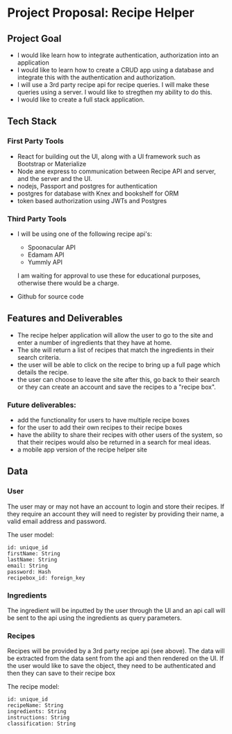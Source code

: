 # Project Proposal: Recipe Helper


## Project Goal

- I would like learn how to integrate authentication, authorization into an application
- I would like to learn how to create a CRUD app using a database and integrate this with the authentication and authorization.
- I will use a 3rd party recipe api for recipe queries.  I will make these queries using a server.  I would like to stregthen my ability to do this.
- I would like to create a full stack application.




## Tech Stack

### First Party Tools
- React for building out the UI, along with a UI framework such as Bootstrap or Materialize
- Node ane express to communication between Recipe API and server, and the server and the UI.
- nodejs, Passport and postgres for authentication
- postgres for database with Knex and bookshelf for ORM
- token based authorization using JWTs and Postgres



### Third Party Tools
- I will be using one of the following recipe api's:
  
	- Spoonacular API
	- Edamam API
	- Yummly API 

	I am waiting for approval to use these for educational purposes, otherwise there would be a charge.
- Github for source code	


## Features and Deliverables
- The recipe helper application will allow the user to go to the site and enter a number of ingredients that they have at home.  
- The site will return a list of recipes that match the ingredients in their search criteria.
- the user will be able to click on the recipe to bring up a full page which details the recipe.
- the user can choose to leave the site after this, go back to their search or they can create an account and save the recipes to a "recipe box".

### Future deliverables:

- add the functionality for users to have multiple recipe boxes
- for the user to add their own recipes to their recipe boxes 
- have the ability to share their recipes with other users of the system, so that their recipes would also be returned in a search for meal ideas.
- a mobile app version of the recipe helper site


## Data

### User 
The user may or may not have an account to login and store their recipes.  If they require an account they will need to register by providing their name, a valid email address and password. 

The user model:

	id: unique_id
 	firstName: String
 	lastName: String
 	email: String
 	password: Hash
 	recipebox_id: foreign_key
 			

### Ingredients
The ingredient will be inputted by the user through the UI and an api call will be sent to the api using the ingredients as query parameters.  

### Recipes
Recipes will be provided by a 3rd party recipe api (see above).  The data will be extracted from the data sent from the api and then rendered on the UI. If the user would like to save the object, they need to be authenticated and then they can save to their recipe box

The recipe model:

	id: unique_id
 	recipeName: String
 	ingredients: String
 	instructions: String
 	classification: String
 	

